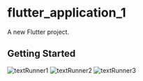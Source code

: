 # flutter_application_1

A new Flutter project.

## Getting Started
![textRunner1](https://user-images.githubusercontent.com/28535918/117212115-95b88e80-ae02-11eb-82e7-ba7e0834a79d.png)
![textRunner2](https://user-images.githubusercontent.com/28535918/117218601-1def6180-ae0c-11eb-819b-88b5f334bf4c.png)
![textRunner3](https://user-images.githubusercontent.com/28535918/117218605-1fb92500-ae0c-11eb-8dfd-3f5b11a60cd4.png)

